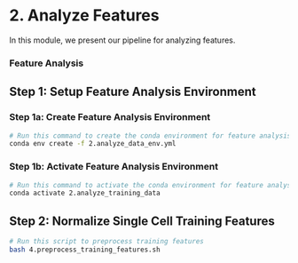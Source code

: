 # 2. Analyze Features

In this module, we present our pipeline for analyzing features.

### Feature Analysis



## Step 1: Setup Feature Analysis Environment

### Step 1a: Create Feature Analysis Environment

```sh
# Run this command to create the conda environment for feature analysis
conda env create -f 2.analyze_data_env.yml
```

### Step 1b: Activate Feature Analysis Environment

```sh
# Run this command to activate the conda environment for feature analysis
conda activate 2.analyze_training_data
```

## Step 2: Normalize Single Cell Training Features

```bash
# Run this script to preprocess training features
bash 4.preprocess_training_features.sh
```
